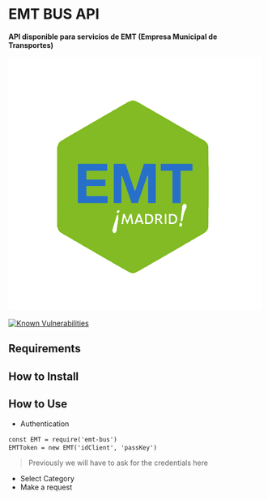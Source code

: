# EMT BUS API
**API disponible para servicios de EMT (Empresa Municipal de Transportes)**

![EMT BUS](/img/emt-bus_logo.png)

[![Known Vulnerabilities](https://snyk.io/test/github/lorengamboa/emt-bus/badge.svg)](https://snyk.io/test/github/lorengamboa/emt-bus)

## Requirements
## How to Install
## How to Use
   * Authentication  

    const EMT = require('emt-bus')
    EMTToken = new EMT('idClient', 'passKey')

   > Previously we will have to ask for the credentials here
   * Select Category
   * Make a request
